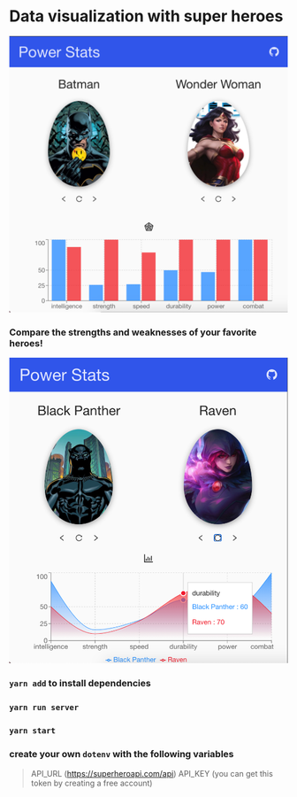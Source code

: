# Data visualization with super heroes

![BarGraph](./public/images/bar.png)

### Compare the strengths and weaknesses of your favorite heroes!

![WaveGraph](./public/images/wave.png)

### `yarn add` to install dependencies

### `yarn run server`

### `yarn start`

### create your own `dotenv` with the following variables

> API_URL (https://superheroapi.com/api)
> API_KEY (you can get this token by creating a free account)
